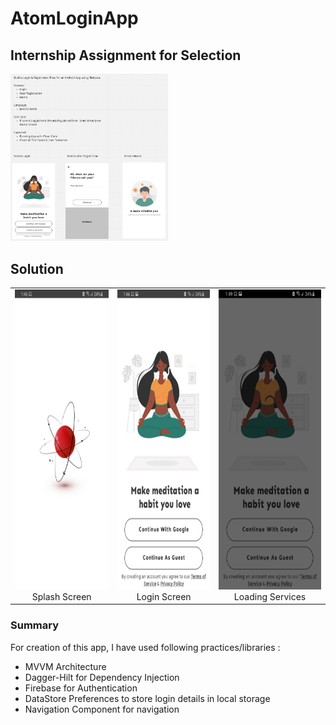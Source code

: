 # AtomLoginApp
## Internship Assignment for Selection
<img src="screenshots/assignment.jpeg" width="50%" height="50%" />

## Solution

| | | |
|:-------------------------:|:-------------------------:|:-------------------------:|
| <img src="screenshots/splash_screen.jpg" width="270" height="480"/> Splash Screen | <img src="screenshots/login_page.jpg" width="270" height="480"/> Login Screen | <img src="screenshots/loading_services.jpg" width="270" height="480"/> Loading Services | <img src="screenshots/google_sign_in.jpg" width="270" height="480"/> Google Sign-In  |  <img src="screenshots/registration.jpg" width="270" height="480"/> Registration Screen | <img src="screenshots/home_page.jpg" width="270" height="480"/> Home Screen |



### Summary
For creation of this app, I have used following practices/libraries : 
  - MVVM Architecture
  - Dagger-Hilt for Dependency Injection
  - Firebase for Authentication
  - DataStore Preferences to store login details in local storage
  - Navigation Component for navigation
  
